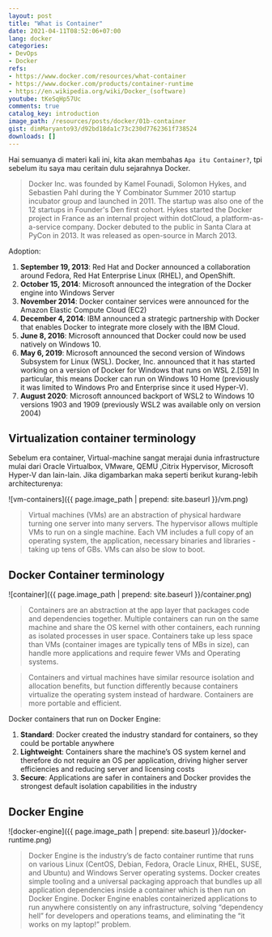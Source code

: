 ```yaml
---
layout: post
title: "What is Container"
date: 2021-04-11T08:52:06+07:00
lang: docker
categories:
- DevOps
- Docker
refs: 
- https://www.docker.com/resources/what-container
- https://www.docker.com/products/container-runtime
- https://en.wikipedia.org/wiki/Docker_(software)
youtube: tKeSqHp57Uc
comments: true
catalog_key: introduction
image_path: /resources/posts/docker/01b-container
gist: dimMaryanto93/d92bd18da1c73c230d7762361f738524
downloads: []
---
```


Hai semuanya di materi kali ini, kita akan membahas `Apa itu Container?`, tpi sebelum itu saya mau ceritain dulu sejarahnya Docker. 

> Docker Inc. was founded by Kamel Founadi, Solomon Hykes, and Sebastien Pahl during the Y Combinator Summer 2010 startup incubator group and launched in 2011. The startup was also one of the 12 startups in Founder's Den first cohort. Hykes started the Docker project in France as an internal project within dotCloud, a platform-as-a-service company. Docker debuted to the public in Santa Clara at PyCon in 2013. It was released as open-source in March 2013.

Adoption:

1. **September 19, 2013**: Red Hat and Docker announced a collaboration around Fedora, Red Hat Enterprise Linux (RHEL), and OpenShift.
2. **October 15, 2014**: Microsoft announced the integration of the Docker engine into Windows Server
3. **November 2014**: Docker container services were announced for the Amazon Elastic Compute Cloud (EC2)
4. **December 4, 2014**: IBM announced a strategic partnership with Docker that enables Docker to integrate more closely with the IBM Cloud.
5. **June 8, 2016**: Microsoft announced that Docker could now be used natively on Windows 10.
6. **May 6, 2019**: Microsoft announced the second version of Windows Subsystem for Linux (WSL). Docker, Inc. announced that it has started working on a version of Docker for Windows that runs on WSL 2.[59] In particular, this means Docker can run on Windows 10 Home (previously it was limited to Windows Pro and Enterprise since it used Hyper-V).
7. **August 2020**: Microsoft announced backport of WSL2 to Windows 10 versions 1903 and 1909 (previously WSL2 was available only on version 2004)

## Virtualization container terminology

Sebelum era container, Virtual-machine sangat merajai dunia infrastructure mulai dari Oracle Virtualbox, VMware, QEMU ,Citrix Hypervisor, Microsoft Hyper-V dan lain-lain. Jika digambarkan maka seperti berikut kurang-lebih architecturenya:

![vm-containers]({{ page.image_path | prepend: site.baseurl }}/vm.png)

> Virtual machines (VMs) are an abstraction of physical hardware turning one server into many servers. The hypervisor allows multiple VMs to run on a single machine. Each VM includes a full copy of an operating system, the application, necessary binaries and libraries - taking up tens of GBs. VMs can also be slow to boot.

## Docker Container terminology

![container]({{ page.image_path | prepend: site.baseurl }}/container.png)

> Containers are an abstraction at the app layer that packages code and dependencies together. Multiple containers can run on the same machine and share the OS kernel with other containers, each running as isolated processes in user space. Containers take up less space than VMs (container images are typically tens of MBs in size), can handle more applications and require fewer VMs and Operating systems.

> Containers and virtual machines have similar resource isolation and allocation benefits, but function differently because containers virtualize the operating system instead of hardware. Containers are more portable and efficient.

Docker containers that run on Docker Engine:

1. **Standard**: Docker created the industry standard for containers, so they could be portable anywhere
2. **Lightweight**: Containers share the machine’s OS system kernel and therefore do not require an OS per application, driving higher server efficiencies and reducing server and licensing costs
3. **Secure**: Applications are safer in containers and Docker provides the strongest default isolation capabilities in the industry

## Docker Engine

![docker-engine]({{ page.image_path | prepend: site.baseurl }}/docker-runtime.png)

> Docker Engine is the industry’s de facto container runtime that runs on various Linux (CentOS, Debian, Fedora, Oracle Linux, RHEL, SUSE, and Ubuntu) and Windows Server operating systems. Docker creates simple tooling and a universal packaging approach that bundles up all application dependencies inside a container which is then run on Docker Engine. Docker Engine enables containerized applications to run anywhere consistently on any infrastructure, solving “dependency hell” for developers and operations teams, and eliminating the “it works on my laptop!” problem.